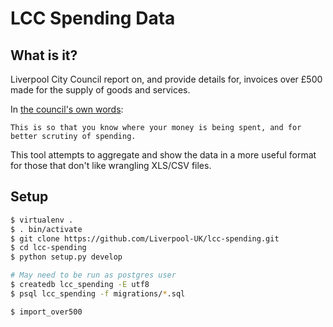 # LCC Spending Data 

## What is it?

Liverpool City Council report  on, and provide details for, invoices over £500 made for the supply of goods and services. 

In [the council's own words](http://liverpool.gov.uk/council/performance-and-spending/budgets-and-finance/transparency-in-local-government/):

	This is so that you know where your money is being spent, and for better scrutiny of spending.


This tool attempts to aggregate and show the data in a more useful format for those that don't like wrangling XLS/CSV files.


## Setup 

```bash
$ virtualenv .
$ . bin/activate 
$ git clone https://github.com/Liverpool-UK/lcc-spending.git
$ cd lcc-spending
$ python setup.py develop

# May need to be run as postgres user 
$ createdb lcc_spending -E utf8 
$ psql lcc_spending -f migrations/*.sql

$ import_over500 
```
